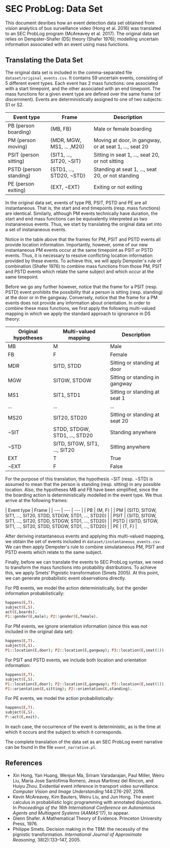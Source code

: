 # SEC ProbLog: Data Set

This document desribes how an event detection data set obtained from vision analytics of bus surveillance video (Hong et al. 2016) was translated to an SEC ProbLog program (McAreavey et al. 2017).  The original data set relies on Dempster-Shafer (DS) theory (Shafer 1976); modelling uncertain information associated with an event using mass functions.

## Translating the Data Set

The original data set is included in the comma-separated file `dataset/original_events.csv`.  It contains 59 uncertain events, consisting of 5 different event types.  Each event has 2 mass functions: one associated with a start timepoint, and the other associated with an end timepoint.  The mass functions for a given event type are defined over the same frame (of discernment).  Events are deterministically assigned to one of two subjects: S1 or S2.

| Event type | Frame | Description |
| --- | --- | --- |
| PB (person boarding) | {MB, FB} | Male or female boarding |
| PM (person moving) | {MDR, MGW, MS1, ... ,M20} | Moving at door, in gangway, or at seat 1, ..., seat 20 |
| PSIT (person sitting) | {SIT1, ..., SIT20, ¬SIT} | Sitting in seat 1, ..., seat 20, or not sitting |
| PSTD (person standing) | {STD1, ..., STD20, ¬STD} | Standing at seat 1, ..., seat 20, or not standing |
| PE (person exiting) | {EXT, ¬EXT} | Exiting or not exiting |

In the original data set, events of type PB, PSIT, PSTD and PE are all instantaneous.  That is, the start and end timepoints (resp. mass functions) are identical.  Similarly, although PM events technically have duration, the start and end mass functions can be equivalently interpreted as two instananeous events.  Thus, we start by translating the original data set into a set of instananeous events.

Notice in the table above that the frames for PM, PSIT and PSTD events all provide location information.  Importantly, however, some of our new instantaneous PM events occur at the same timepoint as PSIT or PSTD events.  Thus, it is necessary to resolve conflicting location information provided by these events.  To achieve this, we will apply Dempster's rule of combination (Shafer 1976) to combine mass functions from those PM, PSIT and PSTD events which relate the same subject and which occur at the same timepoint.

Before we go any further however, notice that the frame for a PSIT (resp. PSTD) event prohibits the possibility that a person is sitting (resp. standing) at the door or in the gangway.  Conversely, notice that the frame for a PM events does not provide any information about orientation.  In order to combine these mass functions, we first apply the following multi-valued mapping in which we apply the standard approach to ignorance in DS theory:

| Original hypotheses | Multi-valued mapping | Description |
| --- | --- | --- |
| MB | M | Male |
| FB | F | Female |
| MDR | SITD, STDD | Sitting or standing at door |
| MGW | SITGW, STDGW | Sitting or standing in gangway |
| MS1 | SIT1, STD1 | Sitting or standing at seat 1 |
| ... | ... | ... |
| MS20 | SIT20, STD20 | Sitting or standing at seat 20 |
| ¬SIT | STDD, STDGW, STD1, ..., STD20 | Standing anywhere |
| ¬STD | SITD, SITGW, SIT1, ..., SIT20 | Sitting anywhere |
| EXT | T | True |
| ¬EXT | F | False |

For the purpose of this translation, the hypothesis ¬SIT (resp. ¬STD) is assumed to mean that the person is standing (resp. sitting) in any possible location.  Also, the hypotheses MB and FB have been simplified, since the the boarding action is deterministically modelled in the event type.  We thus arrive at the following frames:

| Event type | Frame |
| ---  | --- | --- |
| PB | {M, F} |
| PM | {SITD, SITGW, SIT1, ..., SIT20, STDD, STDGW, STD1, ..., STD20} |
| PSIT | {SITD, SITGW, SIT1, ..., SIT20, STDD, STDGW, STD1, ..., STD20} |
| PSTD | {SITD, SITGW, SIT1, ..., SIT20, STDD, STDGW, STD1, ..., STD20} |
| PE | {T, F} |

After deriving instantaneous events and applying this multi-valued mapping, we obtain the set of events included in `dataset/instantaneous_events.csv`.  We can then apply Dempster's rule to combine simulataneous PM, PSIT and PSTD events which relate to the same subject.

Finally, before we can translate the events to SEC ProbLog syntax, we need to transform the mass functions into probability distributions.  To achieve this, we apply Smets' Pignistic transformation (Smets 2005).  At this point, we can generate probabilistic event observations directly.

For PB events, we model the action deterministically, but the gender information probabilistically:

```prolog
happens(E,T).
subject(E,S).
act(E,boards).
P1::gender(E,male); P2::gender(E,female).
```

For PM events, we ignore orientation information (since this was not included in the original data set):

```prolog
happens(E,T).
subject(E,S).
P1::location(E,door); P2::location(E,gangway); P3::location(E,seat(1)); ...; P22::location(E,seat(20)).
```

For PSIT and PSTD events, we include both location and orientation information:

```prolog
happens(E,T).
subject(E,S).
P1::location(E,door); P2::location(E,gangway); P3::location(E,seat(1)); ...; P22::location(E,seat(20)).
P1::orientation(E,sitting); P2::orientation(E,standing).
```

For PE events, we model the action probabilistically:

```prolog
happens(E,T).
subject(E,S).
P::act(E,exit).
```

In each case, the occurrence of the event is deterministic, as is the time at which it occurs and the subject to which it corresponds.

The complete translation of the data set as an SEC ProbLog event narrative can be found in the file `event_narrative.pl`.

## References
- Xin Hong, Yan Huang, Wenjun Ma, Sriram Varadarajan, Paul Miller, Weiru Liu, Maria Jose Santofimia Romero, Jesus Martinez del Rincon, and Huiyu Zhou. Evidential event inference in transport video surveillance. _Computer Vision and Image Understanding_ 144:276-297, 2016.
- Kevin McAreavey, Kim Bauters, Weiru Liu, and Jun Hong. The event calculus in probabilistic logic programming with annotated disjunctions. In _Proceedings of the 16th International Conference on Autonomous Agents and Multiagent Systems (AAMAS'17)_, to appear.
- Glenn Shafer. A Mathematical Theory of Evidence. Princeton University Press, 1976.
- Philippe Smets. Decision making in the TBM: the necessity of the pignistic transformation. _International Journal of Approximate Reasoning_, 38(2):133–147, 2005.

